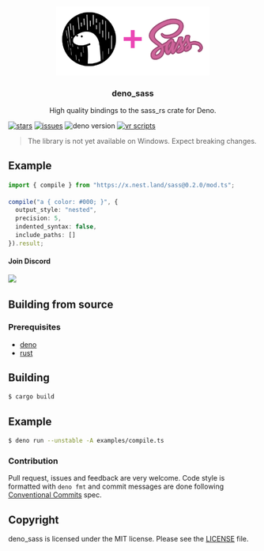 <br />
<p align="center">
  <a href="https://github.com/divy-work/deno_sass">
    <img src="./assets/deno_sass.png" alt="deno_sass logo" width="310">
  </a>
  <h3 align="center">deno_sass</h3>

  <p align="center">
    High quality bindings to the sass_rs crate for Deno.
 </p>
 <p align="center">

  [![stars](https://img.shields.io/github/stars/divy-work/deno_sass)](https://github.com/divy-work/deno_sass/stargazers)
  [![issues](https://img.shields.io/github/issues/divy-work/deno_sass)](https://github.com/divy-work/deno_sass/issues)
  ![deno version](https://img.shields.io/badge/deno-1.0.5-success)
  [![vr scripts](https://badges.velociraptor.run/flat.svg)](https://velociraptor.run)
 
 </p>
</p>

> The library is not yet available on Windows. Expect breaking changes.


## Example

```typescript
import { compile } from "https://x.nest.land/sass@0.2.0/mod.ts";

compile("a { color: #000; }", {
  output_style: "nested",
  precision: 5,
  indented_syntax: false,
  include_paths: []
}).result;
```

#### Join Discord

[![](https://discordapp.com/api/guilds/715564894904123424/widget.png?style=banner2)](https://discord.gg/uqywa4W)

## Building from source

### Prerequisites

- [deno](https://deno.land/)
- [rust](https://www.rust-lang.org/)

## Building
```bash
$ cargo build
```

## Example

```bash
$ deno run --unstable -A examples/compile.ts
```

### Contribution

Pull request, issues and feedback are very welcome. Code style is formatted with `deno fmt` and commit messages are done following [Conventional Commits](https://www.conventionalcommits.org/en/v1.0.0/) spec.

## Copyright

deno_sass is licensed under the MIT license. Please see the [LICENSE](LICENSE) file.
